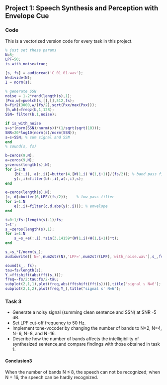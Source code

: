 ## Project 1: Speech Synthesis and Perception with Envelope Cue

### Code

This is a vectorized version code for every task in this project.

```matlab
% just set these params
N=6;
LPF=50;
is_with_noise=true;

[s, fs] = audioread('C_01_01.wav');
W=divide(N);
I = norm(s);

% generate SSN
noise = 1-2*rand(length(s),1);
[Pxx,w]=pwelch(s,[],[],512,fs);
b=fir2(3000,w/(fs/2),sqrt(Pxx/max(Pxx)));
[h,wh]=freqz(b,1,128);
SSN= filter(b,1,noise);

if is_with_noise
s=s*(norm(SSN)/norm(s))*(1/sqrt(sqrt(10)));
SNR=20*log10(norm(s)/norm(SSN));
s=s+SSN; % sum signal and SSN
end
% sound(s, fs)

b=zeros(9,N);
a=zeros(9,N);
y=zeros(length(s),N);
for i=1:N
    [b(:,i), a(:,i)]=butter(4,[W(1,i) W(1,i+1)]/(fs/2)); % band pass filters
    y(:,i)=filter(b(:,i),a(:,i),s);
end

e=zeros(length(s),N);
[c, d]=butter(6,LPF/(fs/2));    % low pass filter
for i=1:N
    e(:,i)=filter(c,d,abs(y(:,i))); % envelope
end

t=0:1/fs:(length(s)-1)/fs;
t=t';
s_=zeros(length(s),1);
for i=1:N
    s_=s_+e(:,i).*sin(3.14159*(W(1,i)+W(1,i+1))*t);
end

s_=s_*I/norm(s_);
audiowrite(['N=',num2str(N),'LPF=',num2str(LPF),'with_noise.wav'],s_,fs);

sound(s_, fs);
tau=fs/length(s);
Y_=fftshift(abs(fft(s_)));
freq=-fs/2:tau:fs/2-tau;
subplot(2,1,1),plot(freq,abs(fftshift(fft(s)))),title('signal s N=6');
subplot(2,1,2),plot(freq,Y_),title("signal s' N=6");
```

### Task 3

- Generate a noisy signal (summing clean sentence and SSN) at SNR -5 dB. 
- Set LPF cut-off frequency to 50 Hz. 
- Implement tone-vocoder by changing the number of bands to N=2, N=4, N=6, N=8, and N=16. 
- Describe how the number of bands affects the intelligibility of synthesized sentence,and compare findings with those obtained in task 1. 

#### Conclusion3

When the number of bands N ≤ 8, the speech can not be recognized; when N = 16, the speech can be hardly recognized.
